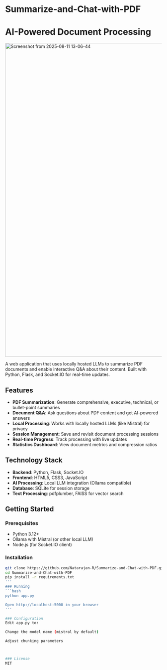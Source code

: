 # Summarize-and-Chat-with-PDF   

# AI-Powered Document Processing

<img width="1849" height="1007" alt="Screenshot from 2025-08-11 13-06-44" src="https://github.com/user-attachments/assets/e9adc757-b2f0-4e9c-b2c2-9cb2aa3861a4" />




A web application that uses locally hosted LLMs to summarize PDF documents and enable interactive Q&A about their content. Built with Python, Flask, and Socket.IO for real-time updates.

## Features

- **PDF Summarization**: Generate comprehensive, executive, technical, or bullet-point summaries
- **Document Q&A**: Ask questions about PDF content and get AI-powered answers
- **Local Processing**: Works with locally hosted LLMs (like Mistral) for privacy
- **Session Management**: Save and revisit document processing sessions
- **Real-time Progress**: Track processing with live updates
- **Statistics Dashboard**: View document metrics and compression ratios

## Technology Stack

- **Backend**: Python, Flask, Socket.IO
- **Frontend**: HTML5, CSS3, JavaScript
- **AI Processing**: Local LLM integration (Ollama compatible)
- **Database**: SQLite for session storage
- **Text Processing**: pdfplumber, FAISS for vector search

## Getting Started

### Prerequisites
- Python 3.12+
- Ollama with Mistral (or other local LLM)
- Node.js (for Socket.IO client)

### Installation
```bash
git clone https://github.com/Natarajan-R/Summarize-and-Chat-with-PDF.git
cd Summarize-and-Chat-with-PDF
pip install -r requirements.txt
'''
### Running
```bash
python app.py

Open http://localhost:5000 in your browser
'''

### Configuration
Edit app.py to:

Change the model name (mistral by default)

Adjust chunking parameters



### License
MIT
